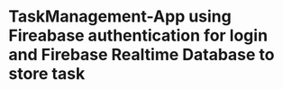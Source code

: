 # TaskManagement-App using Fireabase authentication for login and Firebase Realtime Database to store task
